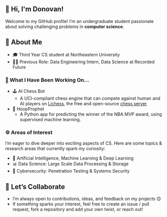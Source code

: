 ## 👋 Hi, I'm Donovan!
Welcome to my GitHub profile! I’m an undergraduate student passionate about solving challenging problems in **computer science**.
## 🚀 About Me
- 🎓 Third Year CS student at Northeastern University
- 👨‍💻 Previous Role: Data Engineering Intern, Data Science at Recorded Future
### 🌟 What I Have Been Working On...
- 🕹️ AI Chess Bot
  - A UCI-compliant chess engine that can compete against human and AI players on [Lichess](https://www.lichess.org), the free and open-source [chess server](https://en.wikipedia.org/wiki/Lichess) 
- 🏀 HoopProphet
  - A Python app for predicting the winner of the NBA MVP award, using supervised machine learning.
### ⚙️ Areas of Interest
I’m eager to dive deeper into exciting aspects of CS. Here are some topics & research areas that currently spark my curiosity:
- 🤖 Artificial Intelligence, Machine Learning & Deep Learning
- 📊 Data Science: Large Scale Data Processing & Storage
- 🔐 Cybersecurity: Penetration Testing & Systems Security
## 🤝 Let’s Collaborate
- I’m always open to contributions, ideas, and feedback on my projects 😊
- If something sparks your interest, feel free to create an issue / pull request, fork a repository and add your own twist, or reach out!

